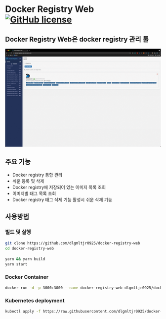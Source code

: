 # Docker Registry Web [![GitHub license](https://img.shields.io/badge/license-MIT-blue.svg)](https://github.com/facebook/react/blob/main/LICENSE) 

## Docker Registry Web은 docker registry 관리 툴
<img width="800" src="https://github.com/dlgmltjr0925/docker-registry-web/blob/master/docs/sample.gif?raw=true"/>

## 주요 기능
- Docker registry 통합 관리
- 쉬운 등록 및 삭제
- Docker registry에 저장되어 있는 이미지 목록 조회
- 이미지별 태그 목록 조회
- Docker registry 태그 삭제 기능 활성시 쉬운 삭제 기능 
## 사용방법
### 빌드 및 실행
```bash
git clone https://github.com/dlgmltjr0925/docker-registry-web
cd docker-registry-web

yarn && yarn build
yarn start
```

### Docker Container
```bash
docker run -d -p 3000:3000 --name docker-registry-web dlgmltjr0925/docker-registry-web:latest
```

### Kubernetes deployment 
```bash
kubectl apply -f https://raw.githubusercontent.com/dlgmltjr0925/docker-registry-web/master/kubernetes-deployment.yaml
```